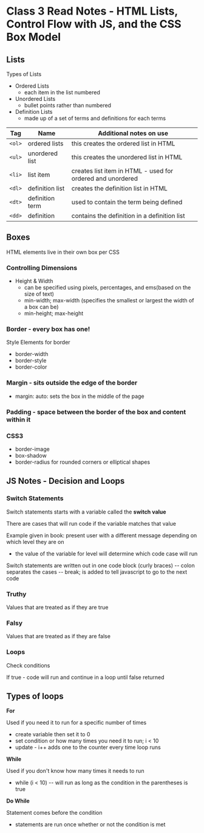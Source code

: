 # Class 3 Read Notes - HTML Lists, Control Flow with JS, and the CSS Box Model

## Lists

Types of Lists

- Ordered Lists
  - each item in the list numbered
- Unordered Lists
  - bullet points rather than numbered 
- Definition Lists
  - made up of a set of terms and definitions for each terms


|**Tag** | **Name** | **Additional notes on use** |
|-------------------|-----------------------|---------------|
| `<ol>` | ordered lists | this creates the ordered list in HTML |
| `<ul>` | unordered list | this creates the unordered list in HTML |
| `<li>` | list item | creates list item in HTML - used for ordered and unordered |
| `<dl>` | definition list | creates the definition list in HTML |
| `<dt>` | definition term | used to contain the term being defined | 
| `<dd>` | definition | contains the definition in a definition list | 


## Boxes

HTML elements live in their own box per CSS

### Controlling Dimensions

- Height & Width
  - can be specified using pixels, percentages, and ems(based on the size of text)
  - min-width; max-width (specifies the smallest or largest the width of a box can be)
  - min-height; max-height

### **Border** - every box has one!

Style Elements for border

- border-width
- border-style
- border-color


### **Margin** - sits outside the edge of the border

- margin: auto: sets the box in the middle of the page

### **Padding** - space between the border of the box and content within it

### CSS3

- border-image
- box-shadow
- border-radius for rounded corners or elliptical shapes


## JS Notes - Decision and Loops

### Switch Statements

Switch statements starts with a variable called the **switch value**

There are cases that will run code if the variable matches that value

Example given in book: present user with a different message depending on which level they are on
  - the value of the variable for level will determine which code case will run

Switch statements are written out in one code block (curly braces) -- colon separates the cases -- break; is added to tell javascript to go to the next code

### Truthy 

Values that are treated as if they are true

### Falsy

Values that are treated as if they are false

### Loops 

Check conditions 

If true - code will run and continue in a loop until false returned

## Types of loops

**For**

Used if you need it to run for a specific number of times

- create variable then set it to 0
- set condition or how many times you need it to run;  i < 10
- update - i++ adds one to the counter every time loop runs


**While**

Used if you don't know how many times it needs to run

- while (i < 10) -- will run as long as the condition in the parentheses is true

**Do While**

Statement comes before the condition 

- statements are run once whether or not the condition is met